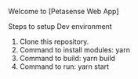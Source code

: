 Welcome to [Petasense Web App]

Steps to setup Dev environment
1. Clone this repository.
2. Command to install modules: yarn
3. Command to build: yarn build
4. Command to run: yarn start